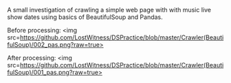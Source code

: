 A small investigation of crawling a simple web page with with music live show dates using basics of BeautifulSoup and Pandas.

Before processing:
<img src=https://github.com/LostWitness/DSPractice/blob/master/Crawler(BeautifulSoup)/002_pas.png?raw=true>

After processing:
<img src=https://github.com/LostWitness/DSPractice/blob/master/Crawler(BeautifulSoup)/001_pas.png?raw=true>
